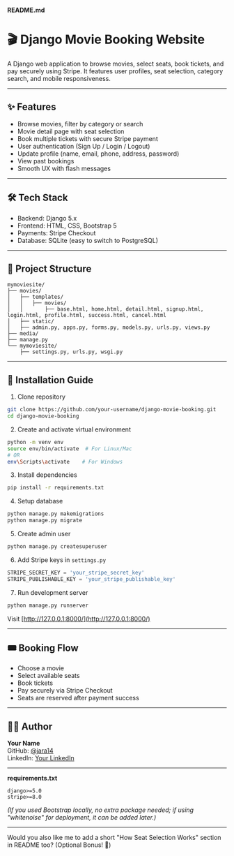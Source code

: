 **README.md**

# 🎬 Django Movie Booking Website

A Django web application to browse movies, select seats, book tickets, and pay securely using Stripe. It features user profiles, seat selection, category search, and mobile responsiveness.

---

## ✨ Features

- Browse movies, filter by category or search
- Movie detail page with seat selection
- Book multiple tickets with secure Stripe payment
- User authentication (Sign Up / Login / Logout)
- Update profile (name, email, phone, address, password)
- View past bookings
- Smooth UX with flash messages

---

## 🛠️ Tech Stack

- Backend: Django 5.x
- Frontend: HTML, CSS, Bootstrap 5
- Payments: Stripe Checkout
- Database: SQLite (easy to switch to PostgreSQL)

---

## 📂 Project Structure

```
mymoviesite/
├── movies/
│   ├── templates/
│   │   ├── movies/
│   │       ├── base.html, home.html, detail.html, signup.html, login.html, profile.html, success.html, cancel.html
│   ├── static/
│   ├── admin.py, apps.py, forms.py, models.py, urls.py, views.py
├── media/
├── manage.py
└── mymoviesite/
    ├── settings.py, urls.py, wsgi.py
```

---

## 🚀 Installation Guide

1. Clone repository
```bash
git clone https://github.com/your-username/django-movie-booking.git
cd django-movie-booking
```

2. Create and activate virtual environment
```bash
python -m venv env
source env/bin/activate  # For Linux/Mac
# OR
env\Scripts\activate    # For Windows
```

3. Install dependencies
```bash
pip install -r requirements.txt
```

4. Setup database
```bash
python manage.py makemigrations
python manage.py migrate
```

5. Create admin user
```bash
python manage.py createsuperuser
```

6. Add Stripe keys in `settings.py`
```python
STRIPE_SECRET_KEY = 'your_stripe_secret_key'
STRIPE_PUBLISHABLE_KEY = 'your_stripe_publishable_key'
```

7. Run development server
```bash
python manage.py runserver
```
Visit [http://127.0.0.1:8000/](http://127.0.0.1:8000/)

---

## 🎟️ Booking Flow

- Choose a movie
- Select available seats
- Book tickets
- Pay securely via Stripe Checkout
- Seats are reserved after payment success

---

## 👨‍💻 Author

**Your Name**  
GitHub: [@jara14](https://github.com/jara14)  
LinkedIn: [Your LinkedIn](https://www.linkedin.com/in/jayakrishnaraavi/)

---

**requirements.txt**

```
django>=5.0
stripe>=8.0
```

*(If you used Bootstrap locally, no extra package needed; if using "whitenoise" for deployment, it can be added later.)*

---

Would you also like me to add a short "How Seat Selection Works" section in README too? (Optional Bonus! 🚀)
